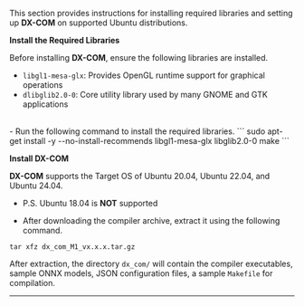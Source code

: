 This section provides instructions for installing required libraries and setting up **DX-COM** on supported Ubuntu distributions.  

**Install the Required Libraries**

Before installing **DX-COM**, ensure the following libraries are installed.  

- `libgl1-mesa-glx`: Provides OpenGL runtime support for graphical operations  
- `dlibglib2.0-0`: Core utility library used by many GNOME and GTK applications  

<br>
- Run the following command to install the required libraries.
```
sudo apt-get install -y --no-install-recommends libgl1-mesa-glx libglib2.0-0 make
```

**Install DX-COM**

**DX-COM** supports the Target OS of Ubuntu 20.04, Ubuntu 22.04, and Ubuntu 24.04.  
- P.S. Ubuntu 18.04 is **NOT** supported

- After downloading the compiler archive, extract it using the following command.  
```
tar xfz dx_com_M1_vx.x.x.tar.gz
```

After extraction, the directory `dx_com/` will contain the compiler executables, sample ONNX models, JSON configuration files, a sample `Makefile` for compilation.  

---
